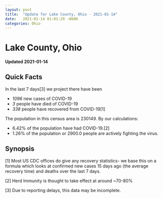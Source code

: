 ```yaml
---
layout: post
title:  "Update for Lake County, Ohio - 2021-01-14"
date:   2021-01-14 01:01:29 -0600
categories: Ohio
---
```


# Lake County, Ohio
#### Updated 2021-01-14

## Quick Facts

In the last 7 days[3] we project there have been
- *1096* new cases of COVID-19
- *3* people have died of COVID-19
- *338* people have recovered from COVID-19[1]

The population in this census area is 230149. By our calculations:
- 6.42% of the population have had COVID-19.[2]
- 1.26% of the population or 2900.0 people are actively fighting the virus.

## Synopsis




[1] Most US CDC offices do give any recovery statistics- we base this on a formula which looks at confirmed new cases
15 days ago (the average recovery time) and deaths over the last 7 days.

[2] Herd Immunity is thought to take effect at around ~70-80%

[3] Due to reporting delays, this data may be incomplete.
 
    
